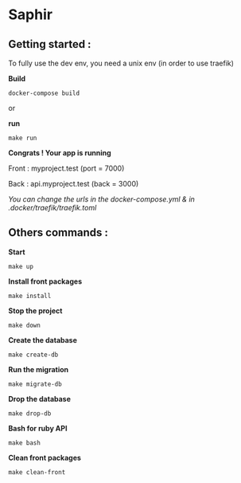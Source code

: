 # Saphir

## Getting started :

To fully use the dev env, you need a unix env (in order to use traefik)

**Build**
```
docker-compose build
```
or 

**run**
```
make run
```

**Congrats ! Your app is running**

Front : myproject.test (port = 7000)

Back : api.myproject.test (back = 3000)

*You can change the urls in the docker-compose.yml & in .docker/traefik/traefik.toml*



## Others commands :

**Start**
```
make up
```

**Install front packages**
```
make install
```

**Stop the project**
```
make down
```

**Create the database**
```
make create-db
```

**Run the migration**
```
make migrate-db
```

**Drop the database**
```
make drop-db
```

**Bash for ruby  API**
```
make bash
```

**Clean front packages**
```
make clean-front
```
